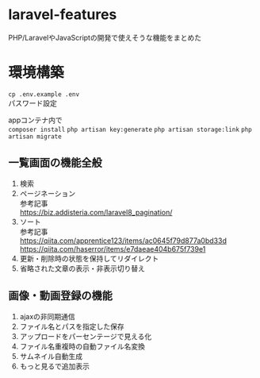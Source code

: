 # laravel-features
PHP/LaravelやJavaScriptの開発で使えそうな機能をまとめた

# 環境構築
`cp .env.example .env`<br>
パスワード設定<br>

appコンテナ内で<br>
`composer install`
`php artisan key:generate`
`php artisan storage:link`
`php artisan migrate`


## 一覧画面の機能全般
1. 検索
2. ページネーション<br>
    参考記事<br>
    https://biz.addisteria.com/laravel8_pagination/
3. ソート<br>
    参考記事<br>
    https://qiita.com/apprentice123/items/ac0645f79d877a0bd33d<br>
    https://qiita.com/haserror/items/e7daeae404b675f739e1
4. 更新・削除時の状態を保持してリダイレクト<br>
5. 省略された文章の表示・非表示切り替え<br>

## 画像・動画登録の機能
1. ajaxの非同期通信
2. ファイル名とパスを指定した保存
3. アップロードをパーセンテージで見える化
4. ファイル名重複時の自動ファイル名変換
5. サムネイル自動生成
6. もっと見るで追加表示

